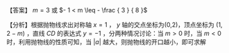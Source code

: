 【答案】 $m = 3$ 或 $- 1 < m \leq - \frac { 3 } { 8 }$

【分析】根据抛物线求出对称轴 $x = 1$ ， $y$ 轴的交点坐标为(0,2)，顶点坐标为 $( 1 , 2 - m )$ ，直线 $C D$ 的表达式 $y = - 1$ ，分两种情况讨论：当 $m > 0$ 时，当 $m < 0$ 时，利用抛物线的性质可知，当 $| a |$ 越大，则抛物线的开口越小，即可求解
